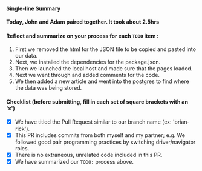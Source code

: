 #### Single-line Summary
**Today, John and Adam paired together. It took about 2.5hrs**

#### Reflect and summarize on your process for each `TODO` item :  
  1. First we removed the html for the JSON file to be copied and pasted into our data.
  2. Next, we installed the dependencies for the package.json.
  3. Then we launched the local host and made sure that the pages loaded.
  4. Next we went through and added comments for the code.
  5. We then added a new article and went into the postgres to find where the data was being stored.

#### Checklist (before submitting, fill in each set of square brackets with an 'x')
- [x] We have titled the Pull Request similar to our branch name (ex: 'brian-rick').
- [x] This PR includes commits from both myself and my partner; e.g. We followed good pair programming practices by switching driver/navigator roles.
- [x] There is no extraneous, unrelated code included in this PR.
- [x] We have summarized our `TODO:` process above.
